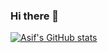 ### Hi there 👋

[![Asif's GitHub stats](https://github-readme-stats.vercel.app/api?username=asifsmohammed&show_icons=true)](https://github.com/anuraghazra/github-readme-stat)

<!--
**asifsmohammed/asifsmohammed** is a ✨ _special_ ✨ repository because its `README.md` (this file) appears on your GitHub profile.

Here are some ideas to get you started:

- 🔭 I’m currently working on ...
- 🌱 I’m currently learning ...
- 👯 I’m looking to collaborate on ...
- 🤔 I’m looking for help with ...
- 💬 Ask me about ...
- 📫 How to reach me: ...
- 😄 Pronouns: ...
- ⚡ Fun fact: ...
-->
